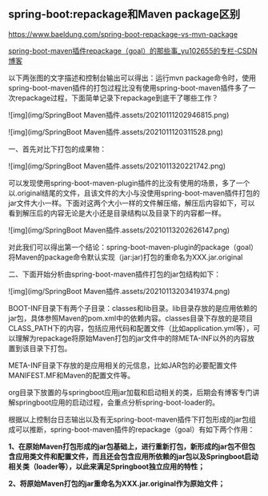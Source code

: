 ## spring-boot:repackage和Maven package区别

https://www.baeldung.com/spring-boot-repackage-vs-mvn-package

[spring-boot-maven插件repackage（goal）的那些事_yu102655的专栏-CSDN博客](https://blog.csdn.net/yu102655/article/details/112490962)

以下两张图的文字描述和控制台输出可以得出：运行mvn package命令时，使用spring-boot-maven插件的打包过程比没有使用spring-boot-maven插件多了一次repackage过程，下面简单记录下repackage到底干了哪些工作？

![img](img/SpringBoot Maven插件.assets/20210111202946815.png)

![img](img/SpringBoot Maven插件.assets/2021011120311528.png)

一、首先对比下打包的成果物：

![img](img/SpringBoot Maven插件.assets/2021011320221742.png)

可以发现使用spring-boot-maven-plugin插件的比没有使用的场景，多了一个以.original结尾的文件，且该文件的大小与没使用spring-boot-maven插件打包的jar文件大小一样。下面对这两个大小一样的文件解压缩，解压后内容如下，可以看到解压后的内容无论是大小还是目录结构以及目录下的内容都一样。

![img](img/SpringBoot Maven插件.assets/20210113202626147.png)

对此我们可以得出第一个结论：spring-boot-maven-plugin的package（goal）将Maven的package命令默认实现（jar:jar)打包的重命名为XXX.jar.original

二、下面开始分析由spring-boot-maven插件打包的jar包结构如下：

![img](img/SpringBoot Maven插件.assets/20210113203419374.png)

BOOT-INF目录下有两个子目录：classes和lib目录。lib目录存放的是应用依赖的jar包，具体参照Maven的pom.xml中的依赖内容。classes目录下存放的是项目CLASS_PATH下的内容，包括应用代码和配置文件（比如application.yml等），可以理解为repackage将原始Maven打包的jar文件中的除META-INF以外的内容放置到该目录下打包。

META-INF目录下存放的是应用相关的元信息，比如JAR包的必要配置文件MANIFEST.MF和Maven的配置文件等。

org目录下放置的与springboot应用jar加载和启动相关的类，后期会有博客专门讲解springboot应用的启动过程，会重点分析spring-boot-loader的。

根据以上控制台日志输出以及有无spring-boot-maven插件下打包形成的jar包组成可以推断，spring-boot-maven插件的repackage（goal）有如下两个作用：

**1、在原始Maven打包形成的jar包基础上，进行重新打包，新形成的jar包不但包含应用类文件和配置文件，而且还会包含应用所依赖的jar包以及Springboot启动相关类（loader等），以此来满足Springboot独立应用的特性；**

**2、将原始Maven打包的jar重命名为XXX.jar.original作为原始文件；**

